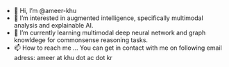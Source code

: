 - 👋 Hi, I’m @ameer-khu
- 👀 I’m interested in augmented intelligence, specifically multimodal analysis and explainable AI.
- 🌱 I’m currently learning multimodal deep neural network and graph knowldege for commonsense reasoning tasks. 
- 📫 How to reach me ... You can get in contact with me on following email adress: ameer at khu dot ac dot kr

<!---
ameer-khu/ameer-khu is a ✨ special ✨ repository because its `README.md` (this file) appears on your GitHub profile.
You can click the Preview link to take a look at your changes.
--->
